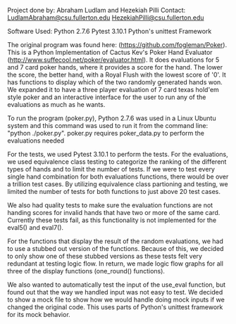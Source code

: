 Project done by: Abraham Ludlam and Hezekiah Pilli
Contact: LudlamAbraham@csu.fullerton.edu
	 HezekiahPilli@csu.fullerton.edu

Software Used: Python 2.7.6
	       Pytest 3.10.1
               Python's unittest Framework

The original program was found here: (https://github.com/fogleman/Poker). This is a Python Implementation of Cactus Kev's Poker Hand Evaluator (http://www.suffecool.net/poker/evaluator.html). It does evaluations for 5 and 7 card poker hands, where it provides a score for the hand. The lower the score, the better hand, with a Royal Flush with the lowest score of '0'. It has functions to display which of the two randomly generated hands won. We expanded it to have a three player evaluation of 7 card texas hold'em style poker and an interactive interface for the user to run any of the evaluations as much as he wants. 

To run the program (poker.py), Python 2.7.6 was used in a Linux Ubuntu system and this command was used to run it from the command line: "python ./poker.py". poker.py requires poker_data.py to perform the evaluations needed

For the tests, we used Pytest 3.10.1 to perform the tests. For the evaluations, we used equivalence class testing to categorize the ranking of the different types of hands and to limit the number of tests. If we were to test every single hand combination for both evaluations functions, there would be over a trillion test cases. By utilizing equivalence class partioning and testing, we limited the number of tests for both functions to just above 20 test cases.

We also had quality tests to make sure the evaluation functions are not handing scores for invalid hands that have two or more of the same card. Currently these tests fail, as this functionality is not implemented for the eval5() and eval7(). 

For the functions that display the result of the random evaluations, we had to use a stubbed out version of the functions. Because of this, we decided to only show one of these stubbed versions as these tests felt very redundant at testing logic flow. In return, we made logic flow graphs for all three of the display functions (one_round() functions). 

We also wanted to automatically test the input of the use_eval function, but found out that the way we handled input was not easy to test. We decided to show a mock file to show how we would handle doing mock inputs if we changed the original code. This uses parts of Python's unittest framework for its mock behavior. 



